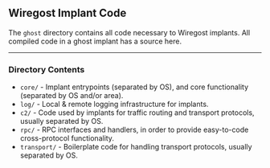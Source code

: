 
## Wiregost Implant Code

The `ghost` directory contains all code necessary to Wiregost implants. All compiled code in a ghost implant has a source here.

----
### Directory Contents 

- `core/`       - Implant entrypoints (separated by OS), and core functionality (separated by OS and/or area).
- `log/`        - Local & remote logging infrastructure for implants.
- `c2/`         - Code used by implants for traffic routing and transport protocols, usually separated by OS.
- `rpc/`        - RPC interfaces and handlers, in order to provide easy-to-code cross-protocol functionality.
- `transport/`  - Boilerplate code for handling transport protocols, usually separated by OS.

